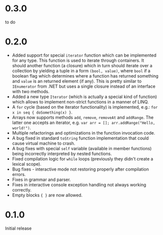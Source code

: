 # 0.3.0
to do

# 0.2.0
 * Added support for special `iterator` function which can be
    implemented for any type. This function is used to iterate
    through containers. It should another function (a closure)
    which in turn should iterate over a collection by yielding
    a tuple in a form `(bool, value)`, where `bool` if a
    boolean flag which determines where a function has
    returned something and `value` is an returned element 
    (if any). This is pretty similar to `IEnumerator` from
    .NET but uses a single closure instead of an interface
    with two methods.
 * Added a new type `Iterator` (which is actually a special
    kind of function) which allows to implement non-strict
    functions in a manner of LINQ.
 * A `for` cycle (based on the iterator functionality) is
    implemented, e.g.: `for x in seq { doSomething(x) }`.
 * Arrays now supports methods `add`, `remove`, `removeAt`
    and `addRange`. The latter one accepts an iterator, e.g.
    `var arr = []; arr.addRange("Hello, world!")`.
 * Multiple refactorings and optimizations in the function
    invocation code.
 * A bug fixed in standard `toString` function implementation
    that could cause virtual machine to crash.
 * A bug fixes with special `self` variable (available in
    member functions) being incorrectly interpreted by
    nested functions.
 * Fixed compilation logic for `while` loops (previously they
    didn't create a lexical scope).
 * Bug fixes - interactive mode not restoring properly after
    compilation errors.
 * Fixes in grammar and parser.
 * Fixes in interactive console exception handling not always
    working correctly.
 * Empty blocks `{ }` are now allowed.

# 0.1.0
Initial release